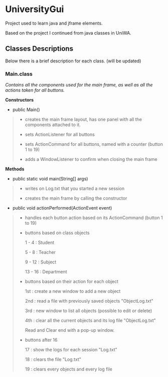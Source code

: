 # UniversityGui


Project used to learn java and jframe elements.

Based on the project I continued from java classes in UniWA.



## Classes Descriptions

Below there is a brief description for each class. (will be updated)


### Main.class

*Contains all the components used for the main frame, as well as all the actions taken for all buttons.*


**Constructors**


* public Main()

> * creates the main frame layout, has one panel with all the components attached to it.
>
> * sets ActionListener for all buttons
>
> * sets ActionCommand  for all buttons, named with a counter (button 1 to 19)
>
> * adds a WindowListener to confirm when closing the main frame


**Methods**

 
* public static void main(String[] args)
 
> * writes on Log.txt that you started a new session
>
> * creates the main frame by calling the constructor
 
* public void actionPerformed(ActionEvent event)

> * handles each button action based on its ActionCommand (button 1 to 19)
>
> * buttons based on class objects
> 
>    1 -  4 : Student 
>
>    5 -  8 : Teacher
>
>    9 - 12 : Subject
>
>    13 - 16 : Department
> 
> * buttons based on their action for each object 
> 
>    1st : create a new window to add a new object
> 
>    2nd : read a file with previously saved objects "ObjectLog.txt"
> 
>    3rd : new window to list all objects (possible to edit or delete)
> 
>    4th : clear all the current objects and its log file "ObjectLog.txt"
> 
>    Read and Clear end with a pop-up window.
> 
> * buttons after 16
> 
>    17 : show the logs for each session "Log.txt"
> 
>    18 : clears the file "Log.txt"
> 
>    19 : clears every objects and every log file
